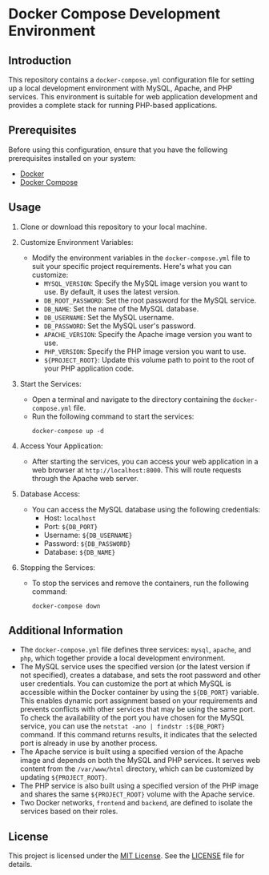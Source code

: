 # Docker Compose Development Environment

## Introduction
This repository contains a `docker-compose.yml` configuration file for setting up a local development environment with MySQL, Apache, and PHP services. This environment is suitable for web application development and provides a complete stack for running PHP-based applications.

## Prerequisites
Before using this configuration, ensure that you have the following prerequisites installed on your system:
- [Docker](https://www.docker.com/get-started)
- [Docker Compose](https://docs.docker.com/compose/install/)

## Usage
1. Clone or download this repository to your local machine.

2. Customize Environment Variables:
   - Modify the environment variables in the `docker-compose.yml` file to suit your specific project requirements. Here's what you can customize:
     - `MYSQL_VERSION`: Specify the MySQL image version you want to use. By default, it uses the latest version.
     - `DB_ROOT_PASSWORD`: Set the root password for the MySQL service.
     - `DB_NAME`: Set the name of the MySQL database.
     - `DB_USERNAME`: Set the MySQL username.
     - `DB_PASSWORD`: Set the MySQL user's password.
     - `APACHE_VERSION`: Specify the Apache image version you want to use.
     - `PHP_VERSION`: Specify the PHP image version you want to use.
     - `${PROJECT_ROOT}`: Update this volume path to point to the root of your PHP application code.

3. Start the Services:
   - Open a terminal and navigate to the directory containing the `docker-compose.yml` file.
   - Run the following command to start the services:
     ```
     docker-compose up -d
     ```

4. Access Your Application:
   - After starting the services, you can access your web application in a web browser at `http://localhost:8000`. This will route requests through the Apache web server.

5. Database Access:
   - You can access the MySQL database using the following credentials:
     - Host: `localhost`
     - Port: `${DB_PORT}`
     - Username: `${DB_USERNAME}`
     - Password: `${DB_PASSWORD}`
     - Database: `${DB_NAME}`

6. Stopping the Services:
   - To stop the services and remove the containers, run the following command:
     ```
     docker-compose down
     ```

## Additional Information
- The `docker-compose.yml` file defines three services: `mysql`, `apache`, and `php`, which together provide a local development environment.
- The MySQL service uses the specified version (or the latest version if not specified), creates a database, and sets the root password and other user credentials. You can customize the port at which MySQL is accessible within the Docker container by using the `${DB_PORT}` variable. This enables dynamic port assignment based on your requirements and prevents conflicts with other services that may be using the same port. To check the availability of the port you have chosen for the MySQL service, you can use the `netstat -ano | findstr :${DB_PORT}` command. If this command returns results, it indicates that the selected port is already in use by another process.
- The Apache service is built using a specified version of the Apache image and depends on both the MySQL and PHP services. It serves web content from the `/var/www/html` directory, which can be customized by updating `${PROJECT_ROOT}`.
- The PHP service is also built using a specified version of the PHP image and shares the same `${PROJECT_ROOT}` volume with the Apache service.
- Two Docker networks, `frontend` and `backend`, are defined to isolate the services based on their roles.

## License
This project is licensed under the [MIT License](https://opensource.org/licenses/MIT). See the [LICENSE](licence.txt) file for details.
